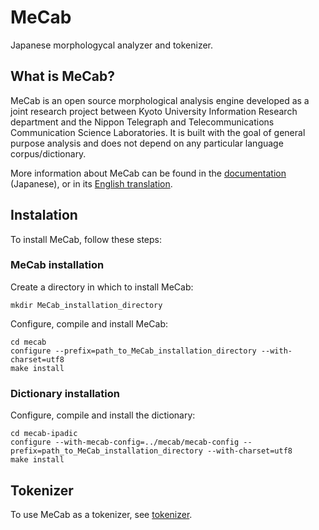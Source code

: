 # MeCab

Japanese morphologycal analyzer and tokenizer.

## What is MeCab?

MeCab is an open source morphological analysis engine developed as a joint research project between Kyoto University Information Research department and the Nippon Telegraph and Telecommunications Communication Science Laboratories. It is built with the goal of general purpose analysis and does not depend on any particular language corpus/dictionary.

More information about MeCab can be found in the [documentation](http://taku910.github.io/mecab/) (Japanese), or in its [English translation](https://github.com/jordwest/mecab-docs-en#windows).

## Instalation

To install MeCab, follow these steps:

### MeCab installation

Create a directory in which to install MeCab:

```
mkdir MeCab_installation_directory
```

Configure, compile and install MeCab:

```
cd mecab
configure --prefix=path_to_MeCab_installation_directory --with-charset=utf8
make install
```

### Dictionary installation

Configure, compile and install the dictionary:

```
cd mecab-ipadic
configure --with-mecab-config=../mecab/mecab-config --prefix=path_to_MeCab_installation_directory --with-charset=utf8
make install
```

## Tokenizer

To use MeCab as a tokenizer, see [tokenizer](tokenizer/README.md).